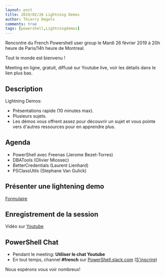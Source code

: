 ```yaml
---
layout: post
title: 2019/02/26 Lightning Demos
author: Thierry Degols
comments: true
tags: [powershell,Lightningdemos]
---
```


Rencontre du French Powershell user group le Mardi 26 février 2019 à 20h heure de Paris/14h heure de Montreal.

Tout le monde est bienvenu !

Meeting en ligne, gratuit, diffusé sur Youtube live, voir les détails dans le lien plus bas.

## Description

Lightning Demos:
* Présentations rapide (10 minutes max).
* Plusieurs sujets.
* Les démos vous offrent assez pour découvrir un sujet et vous pointe vers d'autres ressources pour en apprendre plus.

## Agenda

* PowerShell avec Freenas (Jerome Bezet-Torres)
* DBATools (Olivier Miossec)
* BetterCredentials (Laurent Lienhard)
* PSClassUtils (Stephane Van Gulick)

## Présenter une lightening demo
[Formulaire](https://goo.gl/forms/D3GkkSsmGmSrPXaE2)

## Enregistrement de la session

Vidéo sur [Youtube](https://www.youtube.com/watch?v=3OR143IPQ4o)

## PowerShell Chat

* Pendant le meeting: **Utiliser le chat Youtube**
* En tout temps, channel **#french** sur [PowerShell.slack.com](https://powershell.slack.com/Slack) ([S'inscrire](http://slack.poshcode.org/))

Nous espérons vous voir nombreux!
